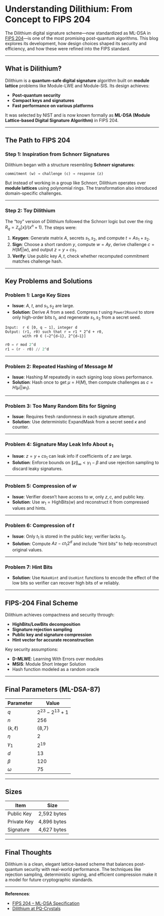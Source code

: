 # Understanding Dilithium: From Concept to FIPS 204


The Dilithium digital signature scheme—now standardized as ML-DSA in [FIPS 204](https://csrc.nist.gov/pubs/fips/204/final)—is one of the most promising post-quantum algorithms. This blog explores its development, how design choices shaped its security and efficiency, and how these were refined into the FIPS standard.

---

##  What is Dilithium?

Dilithium is a **quantum-safe digital signature** algorithm built on **module lattice** problems like Module-LWE and Module-SIS. Its design achieves:

- **Post-quantum security**
- **Compact keys and signatures**
- **Fast performance on various platforms**

It was selected by NIST and is now known formally as **ML-DSA (Module Lattice-based Digital Signature Algorithm)** in FIPS 204.

---

##  The Path to FIPS 204

### Step 1: Inspiration from Schnorr Signatures

Dilithium began with a structure resembling **Schnorr signatures**:

```
commitment (w) → challenge (c) → response (z)
```

But instead of working in a group like Schnorr, Dilithium operates over **module lattices** using polynomial rings. The transformation also introduced domain-specific challenges.

---

### Step 2: Toy Dilithium

The “toy” version of Dilithium followed the Schnorr logic but over the ring $R_q = \mathbb{Z}_q[x]/(x^n + 1)$. The steps were:

1. **Keygen**: Generate matrix $A$, secrets $s_1, s_2$, and compute $t = As_1 + s_2$.
2. **Sign**: Choose a short random $y$, compute $w = Ay$, derive challenge $c = H(M || w)$, and output $z = y + c s_1$.
3. **Verify**: Use public key $A, t$, check whether recomputed commitment matches challenge hash.

---

##  Key Problems and Solutions

###  Problem 1: Large Key Sizes

- **Issue**: $A$, $t$, and $s_1, s_2$ are large.
- **Solution**: Derive $A$ from a seed. Compress $t$ using `Power2Round` to store only high-order bits $t_1$, and regenerate $s_1, s_2$ from a secret seed.

```pgsql
Input:  r ∈ [0, q − 1], integer d
Output: (r1, r0) such that r = r1 * 2^d + r0,
        with r0 ∈ (−2^{d−1}, 2^{d−1}]
```
```python
r0 = r mod 2^d
r1 = (r - r0) // 2^d
```
---

###  Problem 2: Repeated Hashing of Message $M$

- **Issue**: Hashing $M$ repeatedly in each signing loop slows performance.
- **Solution**: Hash once to get $\mu = H(M)$, then compute challenges as $c = H(\mu || w_1)$.

---

###  Problem 3: Too Many Random Bits for Signing

- **Issue**: Requires fresh randomness in each signature attempt.
- **Solution**: Use deterministic ExpandMask from a secret seed $\kappa$ and counter.

---

###  Problem 4: Signature May Leak Info About $s_1$

- **Issue**: $z = y + c s_1$ can leak info if coefficients of $z$ are large.
- **Solution**: Enforce bounds on $\|z\|_\infty < \gamma_1 - \beta$ and use rejection sampling to discard leaky signatures.

---

###  Problem 5: Compression of $w$

- **Issue**: Verifier doesn’t have access to $w$, only $z, c$, and public key.
- **Solution**: Use $w_1 = \text{HighBits}(w)$ and reconstruct it from compressed values and hints.

---

###  Problem 6: Compression of $t$

- **Issue**: Only $t_1$ is stored in the public key; verifier lacks $t_0$.
- **Solution**: Compute $Az - ct_1 2^d$ and include “hint bits” to help reconstruct original values.

---

###  Problem 7: Hint Bits

- **Solution**: Use `MakeHint` and `UseHint` functions to encode the effect of the low bits so verifier can recover high bits of $w$ reliably.

---

##  FIPS-204 Final Scheme

Dilithium achieves compactness and security through:

- **HighBits/LowBits decomposition**
- **Signature rejection sampling**
- **Public key and signature compression**
- **Hint vector for accurate reconstruction**

Key security assumptions:

- **D-MLWE**: Learning With Errors over modules
- **MSIS**: Module Short Integer Solution
- Hash function modeled as a random oracle

---

##  Final Parameters (ML-DSA-87)

| Parameter      | Value             |
|----------------|------------------|
| $q$        | $2^{23} - 2^{13} + 1$ |
| $n$        | 256              |
| $(k, \ell)$ | (8,7)           |
| $\eta$     | 2                |
| $\gamma_1$ | $2^{19}$      |
| $d$        | 13               |
| $\beta$    | 120              |
| $\omega$   | 75               |

---

##  Sizes

| Item           | Size             |
|----------------|------------------|
| Public Key     | 2,592 bytes      |
| Private Key    | 4,896 bytes      |
| Signature      | 4,627 bytes      |

---

##  Final Thoughts

Dilithium is a clean, elegant lattice-based scheme that balances post-quantum security with real-world performance. The techniques like rejection sampling, deterministic signing, and efficient compression make it a model for future cryptographic standards.

---

**References**:

- [FIPS 204 – ML-DSA Specification](https://csrc.nist.gov/pubs/fips/204/final)
- [Dilithium at PQ-Crystals](https://pq-crystals.org/dilithium)

